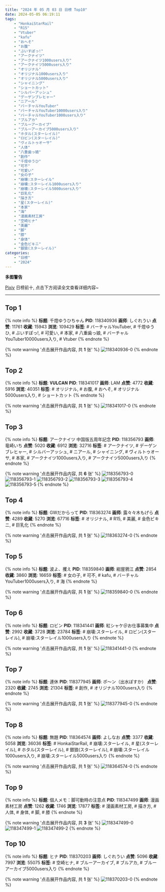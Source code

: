```yaml
---
title: "2024 年 05 月 03 日 日榜 Top10"
date: 2024-05-05 06:19:11
tags:
    - "HonkaiStarRail"
    - "R15"
    - "Vtuber"
    - "kafu"
    - "おへそ"
    - "お腹"
    - "ぶいすぽっ!"
    - "アークナイツ"
    - "アークナイツ1000users入り"
    - "アークナイツ5000users入り"
    - "オリジナル"
    - "オリジナル1000users入り"
    - "オリジナル5000users入り"
    - "シャイニング"
    - "ショートカット"
    - "シルバーアッシュ"
    - "デーゲンブレヒャー"
    - "ニアール"
    - "バーチャルYouTuber"
    - "バーチャルYouTuber10000users入り"
    - "バーチャルYouTuber1000users入り"
    - "ブルアカ"
    - "ブルーアーカイブ"
    - "ブルーアーカイブ5000users入り"
    - "ホタル(スターレイル)"
    - "ロビン(スターレイル)"
    - "ヴィルトゥオーサ"
    - "人体"
    - "八重歯っ娘"
    - "創作"
    - "千燈ゆうひ"
    - "可不"
    - "可愛い"
    - "女の子"
    - "崩壊:スターレイル"
    - "崩壊:スターレイル1000users入り"
    - "崩壊:スターレイル5000users入り"
    - "巨乳化"
    - "描き方"
    - "星(スターレイル)"
    - "本家"
    - "海"
    - "漫画素材工房"
    - "空崎ヒナ"
    - "美麗"
    - "脚"
    - "膝"
    - "身体"
    - "金色ビキニ"
    - "銀狼(スターレイル)"
categories:
    - "日榜"
    - "2024"
---
```


<i class="fa fa-triangle-exclamation"></i>**多图警告**<i class="fa fa-triangle-exclamation"></i>

[Pixiv](https://www.pixiv.net/) 日榜前十, 点击下方阅读全文查看详细内容~

<!-- more -->

---

## Top 1

{% note info %}
**标题**: 千燈ゆうひちゃん
**PID**: 118340936 **画师**: しぐれうい
**点赞**: 11761 **收藏**: 15943 **浏览**: 109429
**标签**: # バーチャルYouTuber, # 千燈ゆうひ, # ぶいすぽっ!, # 可愛い, # 本家, # 八重歯っ娘, # バーチャルYouTuber10000users入り, # Vtuber
{% endnote %}

{% note warning '点击展开作品内容, 共 **1** 张' %}
![118340936-0](https://i.pixiv.re/img-original/img/2024/05/02/00/00/12/118340936_p0.jpg)
{% endnote %}

## Top 2

{% note info %}
**标题**: 𝐕𝐔𝐋𝐂𝐀𝐍
**PID**: 118341017 **画师**: LAM
**点赞**: 4772 **收藏**: 5916 **浏览**: 40351
**标签**: # オリジナル, # お腹, # おへそ, # オリジナル5000users入り, # ショートカット
{% endnote %}

{% note warning '点击展开作品内容, 共 **1** 张' %}
![118341017-0](https://i.pixiv.re/img-original/img/2024/05/02/00/00/29/118341017_p0.jpg)
{% endnote %}

## Top 3

{% note info %}
**标题**: アークナイツ 中国版五周年記念
**PID**: 118356793 **画师**: 竜崎いち
**点赞**: 5020 **收藏**: 6912 **浏览**: 32716
**标签**: # アークナイツ, # デーゲンブレヒャー, # シルバーアッシュ, # ニアール, # シャイニング, # ヴィルトゥオーサ, # 本家, # アークナイツ1000users入り, # アークナイツ5000users入り
{% endnote %}

{% note warning '点击展开作品内容, 共 **6** 张' %}
![118356793-0](https://i.pixiv.re/img-original/img/2024/05/02/16/15/40/118356793_p0.jpg)
![118356793-1](https://i.pixiv.re/img-original/img/2024/05/02/16/15/40/118356793_p1.jpg)
![118356793-2](https://i.pixiv.re/img-original/img/2024/05/02/16/15/40/118356793_p2.jpg)
![118356793-3](https://i.pixiv.re/img-original/img/2024/05/02/16/15/40/118356793_p3.jpg)
![118356793-4](https://i.pixiv.re/img-original/img/2024/05/02/16/15/40/118356793_p4.jpg)
![118356793-5](https://i.pixiv.re/img-original/img/2024/05/02/16/15/40/118356793_p5.jpg)
{% endnote %}

## Top 4

{% note info %}
**标题**: GWだからって
**PID**: 118363274 **画师**: 露々々木もげら
**点赞**: 4289 **收藏**: 5270 **浏览**: 67716
**标签**: # オリジナル, # R15, # 美麗, # 金色ビキニ, # 巨乳化
{% endnote %}

{% note warning '点击展开作品内容, 共 **1** 张' %}
![118363274-0](https://i.pixiv.re/img-original/img/2024/05/02/20/36/19/118363274_p0.jpg)
{% endnote %}

## Top 5

{% note info %}
**标题**: 波よ、攫え
**PID**: 118359840 **画师**: 紺屋鴉江
**点赞**: 2854 **收藏**: 3860 **浏览**: 16659
**标签**: # 女の子, # 可不, # kafu, # バーチャルYouTuber1000users入り, # 海
{% endnote %}

{% note warning '点击展开作品内容, 共 **1** 张' %}
![118359840-0](https://i.pixiv.re/img-original/img/2024/05/02/18/35/48/118359840_p0.jpg)
{% endnote %}

## Top 6

{% note info %}
**标题**: ロビン
**PID**: 118341441 **画师**: 紅シャケ＠お仕事募集中
**点赞**: 2992 **收藏**: 3728 **浏览**: 23784
**标签**: # 崩壊:スターレイル, # ロビン(スターレイル), # 崩壊:スターレイル1000users入り
{% endnote %}

{% note warning '点击展开作品内容, 共 **1** 张' %}
![118341441-0](https://i.pixiv.re/img-original/img/2024/05/02/00/06/13/118341441_p0.jpg)
{% endnote %}

## Top 7

{% note info %}
**标题**: 連休
**PID**: 118377945 **画师**: ポ～ン（出水ぽすか）
**点赞**: 2320 **收藏**: 2745 **浏览**: 21304
**标签**: # 創作, # オリジナル1000users入り
{% endnote %}

{% note warning '点击展开作品内容, 共 **1** 张' %}
![118377945-0](https://i.pixiv.re/img-original/img/2024/05/03/07/30/01/118377945_p0.jpg)
{% endnote %}

## Top 8

{% note info %}
**标题**: 無題
**PID**: 118364574 **画师**: よしなお
**点赞**: 3377 **收藏**: 5058 **浏览**: 36036
**标签**: # HonkaiStarRail, # 崩壊:スターレイル, # 星(スターレイル), # ホタル(スターレイル), # 銀狼(スターレイル), # 崩壊:スターレイル1000users入り, # 崩壊:スターレイル5000users入り
{% endnote %}

{% note warning '点击展开作品内容, 共 **1** 张' %}
![118364574-0](https://i.pixiv.re/img-original/img/2024/05/02/21/15/58/118364574_p0.jpg)
{% endnote %}

## Top 9

{% note info %}
**标题**: 個人メモ：脚可動時の注意点
**PID**: 118347499 **画师**: 漫画素材工房
**点赞**: 1262 **收藏**: 1746 **浏览**: 17877
**标签**: # 漫画素材工房, # 描き方, # 人体, # 身体, # 脚, # 膝
{% endnote %}

{% note warning '点击展开作品内容, 共 **3** 张' %}
![118347499-0](https://i.pixiv.re/img-original/img/2024/05/02/06/00/06/118347499_p0.jpg)
![118347499-1](https://i.pixiv.re/img-original/img/2024/05/02/06/00/06/118347499_p1.jpg)
![118347499-2](https://i.pixiv.re/img-original/img/2024/05/02/06/00/06/118347499_p2.jpg)
{% endnote %}

## Top 10

{% note info %}
**标题**: ヒナ
**PID**: 118370203 **画师**: しぐれうい
**点赞**: 5096 **收藏**: 7997 **浏览**: 55075
**标签**: # 空崎ヒナ, # ブルーアーカイブ, # ブルアカ, # ブルーアーカイブ5000users入り
{% endnote %}

{% note warning '点击展开作品内容, 共 **1** 张' %}
![118370203-0](https://i.pixiv.re/img-original/img/2024/05/03/00/00/07/118370203_p0.jpg)
{% endnote %}
